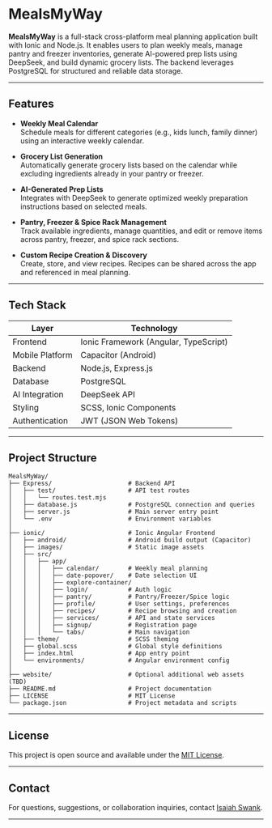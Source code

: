 # MealsMyWay

**MealsMyWay** is a full-stack cross-platform meal planning application built with Ionic and Node.js. It enables users to plan weekly meals, manage pantry and freezer inventories, generate AI-powered prep lists using DeepSeek, and build dynamic grocery lists. The backend leverages PostgreSQL for structured and reliable data storage.

---

## Features

- **Weekly Meal Calendar**  
  Schedule meals for different categories (e.g., kids lunch, family dinner) using an interactive weekly calendar.

- **Grocery List Generation**  
  Automatically generate grocery lists based on the calendar while excluding ingredients already in your pantry or freezer.

- **AI-Generated Prep Lists**  
  Integrates with DeepSeek to generate optimized weekly preparation instructions based on selected meals.

- **Pantry, Freezer & Spice Rack Management**  
  Track available ingredients, manage quantities, and edit or remove items across pantry, freezer, and spice rack sections.

- **Custom Recipe Creation & Discovery**  
  Create, store, and view recipes. Recipes can be shared across the app and referenced in meal planning.

---

## Tech Stack

| Layer            | Technology                          |
|------------------|--------------------------------------|
| Frontend         | Ionic Framework (Angular, TypeScript)|
| Mobile Platform  | Capacitor (Android)                  |
| Backend          | Node.js, Express.js                  |
| Database         | PostgreSQL                           |
| AI Integration   | DeepSeek API                         |
| Styling          | SCSS, Ionic Components               |
| Authentication   | JWT (JSON Web Tokens)                |

---

## Project Structure

```
MealsMyWay/
├── Express/                     # Backend API
│   ├── test/                    # API test routes
│   │   └── routes.test.mjs
│   ├── database.js              # PostgreSQL connection and queries
│   ├── server.js                # Main server entry point
│   └── .env                     # Environment variables
│
├── ionic/                       # Ionic Angular Frontend
│   ├── android/                 # Android build output (Capacitor)
│   ├── images/                  # Static image assets
│   ├── src/
│   │   ├── app/
│   │   │   ├── calendar/        # Weekly meal planning
│   │   │   ├── date-popover/    # Date selection UI
│   │   │   ├── explore-container/
│   │   │   ├── login/           # Auth logic
│   │   │   ├── pantry/          # Pantry/Freezer/Spice logic
│   │   │   ├── profile/         # User settings, preferences
│   │   │   ├── recipes/         # Recipe browsing and creation
│   │   │   ├── services/        # API and state services
│   │   │   ├── signup/          # Registration page
│   │   │   └── tabs/            # Main navigation
│   ├── theme/                   # SCSS theming
│   ├── global.scss              # Global style definitions
│   ├── index.html               # App entry point
│   └── environments/            # Angular environment config
│
├── website/                     # Optional additional web assets (TBD)
├── README.md                    # Project documentation
├── LICENSE                      # MIT License
└── package.json                 # Project metadata and scripts
```

---

## License

This project is open source and available under the [MIT License](LICENSE).

---

## Contact

For questions, suggestions, or collaboration inquiries, contact [Isaiah Swank](https://github.com/chavesana).

---
